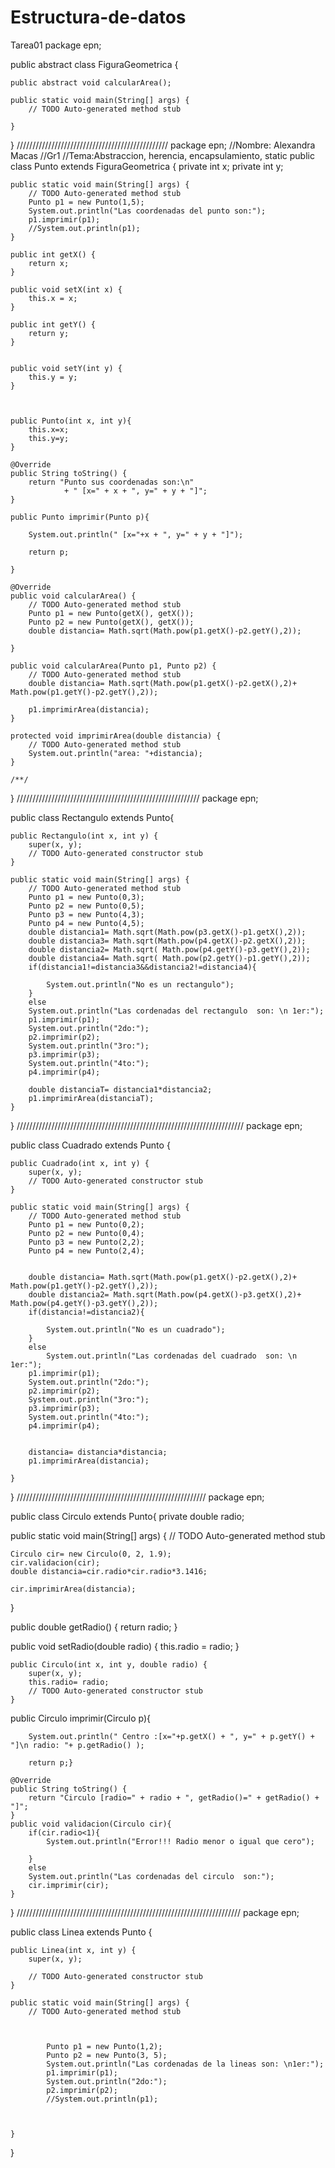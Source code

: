 # Estructura-de-datos
Tarea01
package epn;

public abstract class FiguraGeometrica {

	public abstract void calcularArea();
	
	public static void main(String[] args) {
		// TODO Auto-generated method stub
 
	}

}
////////////////////////////////////////////////
package epn;
//Nombre: Alexandra Macas
//Gr1
//Tema:Abstraccion, herencia, encapsulamiento, static
public  class Punto extends FiguraGeometrica {
	private int x;
	private int y; 

	public static void main(String[] args) {
		// TODO Auto-generated method stub
		Punto p1 = new Punto(1,5);
		System.out.println("Las coordenadas del punto son:");
		p1.imprimir(p1);
		//System.out.println(p1);
	}

	public int getX() {
		return x;
	}

	public void setX(int x) {
		this.x = x;
	}

	public int getY() {
		return y;
	}


	public void setY(int y) {
		this.y = y;
	}



	public Punto(int x, int y){
		this.x=x;
		this.y=y;
	}

	@Override
	public String toString() {
		return "Punto sus coordenadas son:\n"
				+ " [x=" + x + ", y=" + y + "]";
	}

	public Punto imprimir(Punto p){

		System.out.println(" [x="+x + ", y=" + y + "]");

		return p;

	}

	@Override
	public void calcularArea() {
		// TODO Auto-generated method stub
		Punto p1 = new Punto(getX(), getX());
		Punto p2 = new Punto(getX(), getX());
		double distancia= Math.sqrt(Math.pow(p1.getX()-p2.getY(),2));

	}

	public void calcularArea(Punto p1, Punto p2) {
		// TODO Auto-generated method stub
		double distancia= Math.sqrt(Math.pow(p1.getX()-p2.getX(),2)+ Math.pow(p1.getY()-p2.getY(),2));

		p1.imprimirArea(distancia);
	}

	protected void imprimirArea(double distancia) {
		// TODO Auto-generated method stub
		System.out.println("area: "+distancia);
	}

	/**/
}
//////////////////////////////////////////////////////////
package epn;

public class Rectangulo extends Punto{

	public Rectangulo(int x, int y) {
		super(x, y);
		// TODO Auto-generated constructor stub
	}

	public static void main(String[] args) {
		// TODO Auto-generated method stub
		Punto p1 = new Punto(0,3);
		Punto p2 = new Punto(0,5);
		Punto p3 = new Punto(4,3);
		Punto p4 = new Punto(4,5);
		double distancia1= Math.sqrt(Math.pow(p3.getX()-p1.getX(),2));
		double distancia3= Math.sqrt(Math.pow(p4.getX()-p2.getX(),2));
		double distancia2= Math.sqrt( Math.pow(p4.getY()-p3.getY(),2));
		double distancia4= Math.sqrt( Math.pow(p2.getY()-p1.getY(),2));
		if(distancia1!=distancia3&&distancia2!=distancia4){

			System.out.println("No es un rectangulo");
		}
		else
		System.out.println("Las cordenadas del rectangulo  son: \n 1er:");
		p1.imprimir(p1);
		System.out.println("2do:");
		p2.imprimir(p2);
		System.out.println("3ro:");
		p3.imprimir(p3);
		System.out.println("4to:");
		p4.imprimir(p4);
		
		double distanciaT= distancia1*distancia2;
		p1.imprimirArea(distanciaT);
	}

}
////////////////////////////////////////////////////////////////////////
package epn;

public class Cuadrado extends Punto {



	public Cuadrado(int x, int y) {
		super(x, y);
		// TODO Auto-generated constructor stub
	}

	public static void main(String[] args) {
		// TODO Auto-generated method stub
		Punto p1 = new Punto(0,2);
		Punto p2 = new Punto(0,4);
		Punto p3 = new Punto(2,2);
		Punto p4 = new Punto(2,4);


		double distancia= Math.sqrt(Math.pow(p1.getX()-p2.getX(),2)+ Math.pow(p1.getY()-p2.getY(),2));
		double distancia2= Math.sqrt(Math.pow(p4.getX()-p3.getX(),2)+ Math.pow(p4.getY()-p3.getY(),2));
		if(distancia!=distancia2){

			System.out.println("No es un cuadrado");
		}
		else
			System.out.println("Las cordenadas del cuadrado  son: \n 1er:");
		p1.imprimir(p1);
		System.out.println("2do:");
		p2.imprimir(p2);
		System.out.println("3ro:");
		p3.imprimir(p3);
		System.out.println("4to:");
		p4.imprimir(p4);


		distancia= distancia*distancia;
		p1.imprimirArea(distancia);

	}




}
////////////////////////////////////////////////////////////
package epn;

public class Circulo  extends Punto{
private double radio;
	
public static void main(String[] args) {
	// TODO Auto-generated method stub
	
	Circulo cir= new Circulo(0, 2, 1.9);
	cir.validacion(cir);
	double distancia=cir.radio*cir.radio*3.1416;
	
	cir.imprimirArea(distancia);

}


public double getRadio() {
	return radio;
}


public void setRadio(double radio) {
	this.radio = radio;
}


	public Circulo(int x, int y, double radio) {
		super(x, y);
		this.radio= radio;
		// TODO Auto-generated constructor stub
	}
	

	
public Circulo imprimir(Circulo p){
		
		System.out.println(" Centro :[x="+p.getX() + ", y=" + p.getY() + "]\n radio: "+ p.getRadio() );
		
		return p;}

	@Override
	public String toString() {
		return "Circulo [radio=" + radio + ", getRadio()=" + getRadio() + "]";
	}
	public void validacion(Circulo cir){
		if(cir.radio<1){
			System.out.println("Error!!! Radio menor o igual que cero");
			
		}
		else
		System.out.println("Las cordenadas del circulo  son:");
		cir.imprimir(cir);
	}

}
///////////////////////////////////////////////////////////////////////
package epn;

public class Linea extends Punto {
	
	

	public Linea(int x, int y) {
		super(x, y);
		
		// TODO Auto-generated constructor stub
	}

	public static void main(String[] args) {
		// TODO Auto-generated method stub
	
		
			
			Punto p1 = new Punto(1,2);
			Punto p2 = new Punto(3, 5);
			System.out.println("Las cordenadas de la lineas son: \n1er:");
			p1.imprimir(p1);
			System.out.println("2do:");
			p2.imprimir(p2);
			//System.out.println(p1);
			
	   
		
	}
	
}




